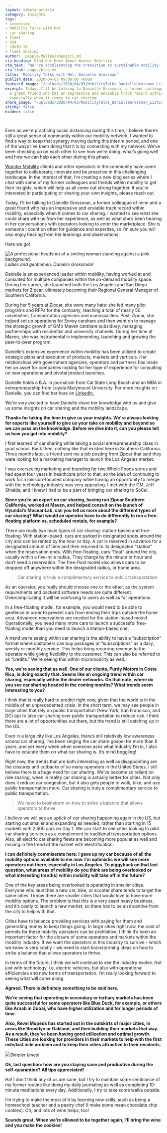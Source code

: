 ```yaml
---
layout: simple-article
category: Insights
tags:
- interview
- Mobility Talks with Mel
- car sharing
- fleet
- USA
- COVID-19
- fleet sharing
author: _people/MelikaJahangiri.md
cta_heading: Find Out More About Wunder Mobility
cta_text: 'We''re accelerating the transition to sustainable mobility. '
cta_link: pages/blog.md
title: 'Mobility Talks with Mel: Danielle Grossman'
publish_date: 2020-04-03 09:00:00 +0000
featured_image: "/uploads/2020/04/03/MobilityTalks_DanielleGrossman_ListImage-1.jpg"
excerpt: Today, I’ll be talking to Danielle Grossman, a former colleague of mine and
  a great friend who has an impressive and enviable track record within mobility,
  especially when it comes to car sharing.
share_image: "/uploads/2020/04/03/MobilityTalks_DanielleGrossman_ListImage-1.jpg"
sticky: false
hidden: false

---
```

Even as we’re practicing social distancing during this time, I believe there’s still a great sense of community within our mobility network. I wanted to find a way to keep that synergy moving during this interim period, and one of the ways I’ve been doing that it is by connecting with my network. We’ve been checking up on each other to see how we’re doing, what’s going well and how we can help each other during this phase.

[Wunder Mobility](https://www.wundermobility.com/ "Wunder Mobility Homepage") clients and other operators in the community have come together to collaborate, innovate and be proactive in this challenging landscape. In the interest of that, I’m creating a new blog series where I chat with some of my former colleagues and friends within mobility to get their insights, which will help us all come out strong together. If you’re interested in participating or sharing your own insights, please reach out.

Today, I’ll be talking to Danielle Grossman, a former colleague of mine and a great friend who has an impressive and enviable track record within mobility, especially when it comes to car sharing. I wanted to see what she could share with us from her experience, as well as what she’s been hearing in her conversations with operators looking to enter the marketplace. She is someone I count on often for guidance and expertise, so I’m sure you will also enjoy hearing from her learnings and observations.

Here we go!

![A professional headshot of a smiling woman standing against a pink background.](/uploads/2020/04/03/DanielleGrossmann_Headshot_Body.jpg)_Ladies and gentlemen: Danielle Grossman!_

Danielle is an experienced leader within mobility, having worked at and consulted for multiple companies within the on-demand mobility space. During her career, she launched both the Los Angeles and San Diego markets for Zipcar, ultimately becoming their Regional General Manager of Southern California.

During her 5 years at Zipcar, she wore many hats: she led many pilot programs and RFPs for the company, reaching a total of nearly 50 universities, transportation agencies and municipalities. Post-Zipcar, she helped set up operations for Envoy carshare and then went on to manage the strategic growth of GM’s Maven carshare subsidiary, managing partnerships with residential and university channels. During her time at Maven, she was instrumental in implementing, launching and growing the peer-to-peer program.

Danielle’s extensive experience within mobility has been utilized to create strategic plans and execution of products, markets and verticals. Her relationships with government agencies, operators and partners has made her an asset for companies looking for her type of experience for consulting on new operations and pivotal product launches.

Danielle holds a B.A. in journalism from Cal State Long Beach and an MBA in entrepreneurship from Loyola Marymount University. For more insights on Danielle, you can find her here on [LinkedIn.](https://www.linkedin.com/in/daniellegrossman/)

We’re very excited to have Danielle share her knowledge with us and give us some insights on car sharing and the mobility landscape.

**Thanks for taking the time to give us your insights. We're always looking for experts like yourself to give us your take on mobility and beyond so we can pass on the knowledge. Before we dive into it, can you please tell us how you got into mobility?**

I first learned of car sharing while taking a social entrepreneurship class in grad school. Back then, nothing like that existed here in Southern California. Three months later, a friend sent me a job posting from Zipcar that said they were looking for a marketing manager to launch the Los Angeles market.

I was overseeing marketing and branding for two Whole Foods stores and had spent four years in healthcare prior to that, so the idea of continuing to work for a mission-focused company while having an opportunity to merge with the technology industry was very appealing. I met with the GM, Jeff Shields, and I knew I had to be a part of bringing car sharing to SoCal.

**Since you’re an expert on car sharing, having run Zipcar Southern California, worked at Maven, and helped consult on the launch of Hyundai’s MoceanLab, can you tell us more about the different types of car sharing? What would an operator have to do differently to run a free-floating platform vs. scheduled rentals, for example?**

There are really two main types of car sharing: station-based and free-floating. With station-based, cars are parked in designated spots around the city and can be rented by the hour or day. A car is reserved in advance for a designated amount of time and then returned to its designated “station” when the reservation ends. With free-floating, cars “float” around the city, usually within a five-mile radius. They charge by the minute or hour and don’t need a reservation. The free-float model also allows cars to be dropped off anywhere within the designated radius, or home area.

> Car sharing is truly a complimentary service to public transportation.

As an operator, you really should choose one or the other, as the system requirements and backend software needs are quite different. Overcomplicating it will be confusing to users as well as for operations.

In a free-floating model, for example, you would need to be able to geofence in order to prevent cars from ending their trips outside the home area. Advanced reservations are needed for the station-based model. Operationally, you need many more cars to launch a successful free-floating model than you need to launch a station-based one.

A trend we’re seeing within car sharing is the ability to have a “subscription” format where customers can buy packages or “subscriptions” as a daily, weekly or monthly service. This helps bring recurring revenue to the operator while giving flexibility to the customer. This can also be referred to as “credits.” We’re seeing this within micromobility as well.

**Yes, we’re seeing that as well. One of our clients, Purdy Motors in Costa Rica, is doing exactly that. Seems like an ongoing trend within car sharing, especially within the dealer networks. On that note, where do you see car sharing headed in the coming months? What trends seem interesting to you?**

I think that is really hard to predict right now, given that the world is in the middle of an unprecedented crisis. In the short term, we may see people in large cities that rely on public transportation (New York, San Francisco, and DC) opt to take car sharing over public transportation to reduce risk. I think there are a lot of opportunities out there, but the trend is still catching up in the US.

Even in a large city like Los Angeles, there’s still relatively low awareness around car sharing. I’ve been singing the car share gospel for more than 8 years, and yet every week when someone asks what industry I’m in, I also have to educate them on what car sharing is. It’s mind boggling!

Right now, the trends that are both interesting as well as disappointing are the closures and cutbacks of so many operators in the United States. I still believe there is a huge need for car sharing. We’ve become so reliant on ride sharing, when in reality car sharing is actually better for cities. Not only does it reduce car congestion, but it also gets people to walk, bike, and use public transportation more. Car sharing is truly a complimentary service to public transportation.

> We need to brainstorm on how to strike a balance that allows operators to thrive.

I believe we will see an uptick of car sharing happening again in the US, but starting out smaller and expanding as needed, rather than starting in 15 markets with 2,500 cars on Day 1. We can start to see cities looking to pilot car sharing services as a complement to traditional transportation options. Also, all electric car sharing fleets are becoming more popular as well and moving in the trend of the market with electrification.

**I can definitely commiserate here: I gave up my car because of all the mobility options available to me now. I’m optimistic we will see more operators out there, especially in Los Angeles. To piggyback on that last question, what areas of mobility do you think are being overlooked or what interesting trend(s) within mobility will take off in the future?**

One of the key areas being overlooked is operating in smaller cities. Everyone who launches a new car, bike, or scooter share tends to target the same cities. I know there are smaller cities that would love to have more mobility options. The problem is that this is a very asset heavy business, and it’s costly to launch a new market, so there has to be an incentive from the city to help with that.

Cities have to balance providing services with paying for them and generating money to keep things going. In large cities right now, the cost of permits for these mobility operators can be prohibitive. I think it’s been an important factor for the closure of some operators and markets within the mobility industry. If we want the operators in this industry to survive - which we know is very costly - we need to start brainstorming ideas on how to strike a balance that allows operators to thrive.

In terms of the future, I think we will continue to see the industry evolve. Not just with technology, i.e. electric vehicles, but also with operational efficiencies and new forms of transportation. I’m really looking forward to seeing what will come along.

**Agreed. There is definitely something to be said here.**

**We’re seeing that operating in secondary or tertiary markets has been quite successful for some operators like Blue Duck, for example, or others like Arnab in Dubai, who have higher utilization and for longer periods of time.**

**Also, Revel Mopeds has started out in the outskirts of major cities, in areas like Brooklyn or Oakland, and then building their markets that way. As a result, they’ve been having good utilization and optimal growth. These cities are looking for providers in their markets to help with the first mile/last mile problem and to keep their cities attractive to their residents.**

![](/uploads/2020/04/03/MelandDanielle-2.jpg)_Simpler times!_

**Ok, last question: how are you staying sane and productive during the self-quarantine? All tips appreciated!**

Ha! I don’t think any of us are sane, but I try to maintain some semblance of my former routine like doing my daily journaling as well as completing 10-minute meditations every day. Additionally, I try to take some walks outside.

I’m trying to make the most of it by learning new skills, such as being a homeschool teacher and a pastry chef (I make some mean chocolate chip cookies). Oh, and lots of wine helps, too!

**Sounds great. When we’re allowed to be together again, I’ll bring the wine and you make the cookies!**